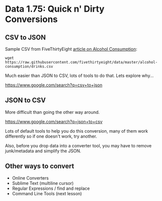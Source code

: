# Data 1.75: Quick n' Dirty Conversions

## CSV to JSON

Sample CSV from FiveThirtyEight [article on Alcohol Consumption](https://fivethirtyeight.com/features/dear-mona-followup-where-do-people-drink-the-most-beer-wine-and-spirits/):
```
wget https://raw.githubusercontent.com/fivethirtyeight/data/master/alcohol-consumption/drinks.csv
```

Much easier than JSON to CSV, lots of tools to do that. Lets explore why...

https://www.google.com/search?q=csv+to+json

## JSON to CSV

More difficult than going the other way around.

https://www.google.com/search?q=json+to+csv

Lots of default tools to help you do this conversion, many of them work differently so if one doesn't work, try another.

Also, before you drop data into a converter tool, you may have to remove junk/metadata and simplify the JSON.

## Other ways to convert

- Online Converters
- Sublime Text (multiline cursor)
- Regular Expressions / find and replace
- Command Line Tools (next lesson)
